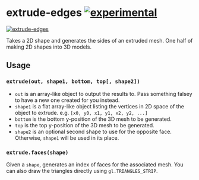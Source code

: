 # extrude-edges [![experimental](http://hughsk.github.io/stability-badges/dist/experimental.svg)](http://github.com/hughsk/stability-badges) #

[![extrude-edges](https://nodei.co/npm/extrude-edges.png?mini=true)](https://nodei.co/npm/extrude-edges)

Takes a 2D shape and generates the sides of an extruded mesh. One half of
making 2D shapes into 3D models.

## Usage ##

### `extrude(out, shape1, bottom, top[, shape2])` ###

* `out` is an array-like object to output the results to. Pass something
  falsey to have a new one created for you instead.
* `shape1` is a flat array-like object listing the vertices in 2D space of the
  object to extrude. e.g. `[x0, y0, x1, y1, x2, y2, ...]`
* `bottom` is the bottom y-position of the 3D mesh to be generated.
* `top` is the top y-position of the 3D mesh to be generated.
* `shape2` is an optional second shape to use for the opposite face. Otherwise,
  `shape1` will be used in its place.

### `extrude.faces(shape)` ###

Given a `shape`, generates an index of faces for the associated mesh. You can
also draw the triangles directly using `gl.TRIANGLES_STRIP`.
